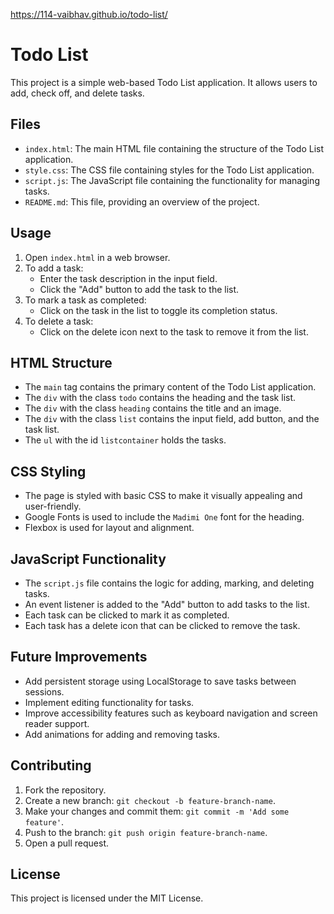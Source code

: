 https://114-vaibhav.github.io/todo-list/
# Todo List

This project is a simple web-based Todo List application. It allows users to add, check off, and delete tasks.

## Files

- `index.html`: The main HTML file containing the structure of the Todo List application.
- `style.css`: The CSS file containing styles for the Todo List application.
- `script.js`: The JavaScript file containing the functionality for managing tasks.
- `README.md`: This file, providing an overview of the project.

## Usage

1. Open `index.html` in a web browser.
2. To add a task:
   - Enter the task description in the input field.
   - Click the "Add" button to add the task to the list.
3. To mark a task as completed:
   - Click on the task in the list to toggle its completion status.
4. To delete a task:
   - Click on the delete icon next to the task to remove it from the list.

## HTML Structure

- The `main` tag contains the primary content of the Todo List application.
- The `div` with the class `todo` contains the heading and the task list.
- The `div` with the class `heading` contains the title and an image.
- The `div` with the class `list` contains the input field, add button, and the task list.
- The `ul` with the id `listcontainer` holds the tasks.

## CSS Styling

- The page is styled with basic CSS to make it visually appealing and user-friendly.
- Google Fonts is used to include the `Madimi One` font for the heading.
- Flexbox is used for layout and alignment.

## JavaScript Functionality

- The `script.js` file contains the logic for adding, marking, and deleting tasks.
- An event listener is added to the "Add" button to add tasks to the list.
- Each task can be clicked to mark it as completed.
- Each task has a delete icon that can be clicked to remove the task.

## Future Improvements

- Add persistent storage using LocalStorage to save tasks between sessions.
- Implement editing functionality for tasks.
- Improve accessibility features such as keyboard navigation and screen reader support.
- Add animations for adding and removing tasks.

## Contributing

1. Fork the repository.
2. Create a new branch: `git checkout -b feature-branch-name`.
3. Make your changes and commit them: `git commit -m 'Add some feature'`.
4. Push to the branch: `git push origin feature-branch-name`.
5. Open a pull request.

## License

This project is licensed under the MIT License.

